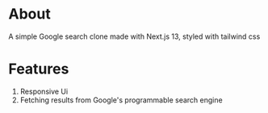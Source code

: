 # About

A simple Google search clone made with Next.js 13, styled with tailwind css

# Features

1. Responsive Ui
2. Fetching results from Google's programmable search engine
